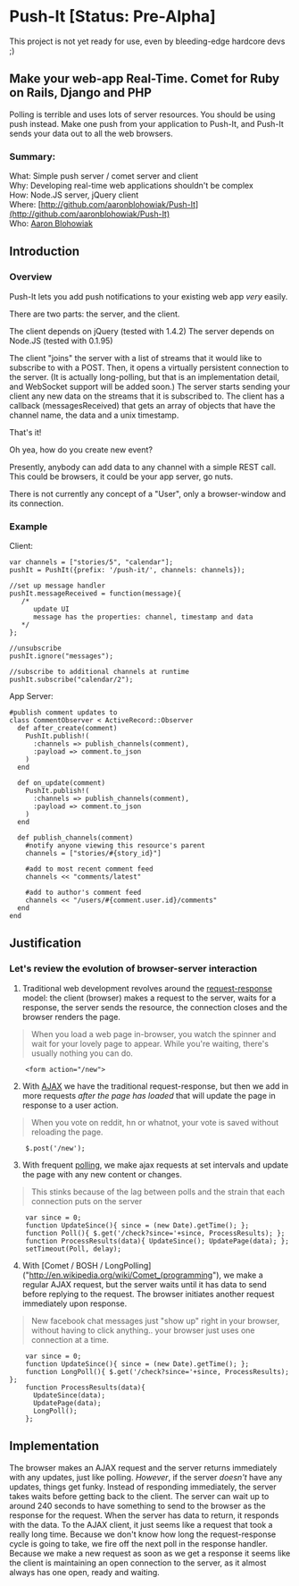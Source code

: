 # Push-It [Status: Pre-Alpha]
This project is not yet ready for use, even by bleeding-edge hardcore devs ;)
## Make your web-app Real-Time.  Comet for Ruby on Rails, Django and PHP
Polling is terrible and uses lots of server resources.  You should be using push instead.  Make one push from your application to Push-It, and Push-It sends your data out to all the web browsers.
### Summary:
What: Simple push server / comet server and client  
Why: Developing real-time web applications shouldn't be complex  
How: Node.JS server, jQuery client  
Where: [http://github.com/aaronblohowiak/Push-It](http://github.com/aaronblohowiak/Push-It)  
Who: [Aaron Blohowiak](mailto:aaron.blohowiak@gmail.com)
  
## Introduction 
### Overview
  Push-It lets you add push notifications to your existing web app *very* easily.
  
  There are two parts: the server, and the client.
  
  The client depends on jQuery (tested with 1.4.2)
  The server depends on Node.JS (tested with 0.1.95)
  
  The client "joins" the server with a list of streams that it would like to subscribe to with a POST.
  Then, it opens a virtually persistent connection to the server. (It is actually long-polling, but that is an implementation detail, and WebSocket support will be added soon.)
  The server starts sending your client any new data on the streams that it is subscribed to.
  The client has a callback (messagesReceived) that gets an array of objects that have the channel name, the data and a unix timestamp.
  
  That's it!
  
  Oh yea, how do you create new event?
  
  Presently, anybody can add data to any channel with a simple REST call.
  This could be browsers, it could be your app server, go nuts.
  
  There is not currently any concept of a "User", only a browser-window and its connection.
  
### Example

Client:
    
    var channels = ["stories/5", "calendar"];
    pushIt = PushIt({prefix: '/push-it/', channels: channels});
    
    //set up message handler
    pushIt.messageReceived = function(message){
       /* 
          update UI 
          message has the properties: channel, timestamp and data
       */
    };
    
    //unsubscribe
    pushIt.ignore("messages");
    
    //subscribe to additional channels at runtime
    pushIt.subscribe("calendar/2");
    
    
App Server:
    
    #publish comment updates to 
    class CommentObserver < ActiveRecord::Observer
      def after_create(comment)
        PushIt.publish!(
          :channels => publish_channels(comment),
          :payload => comment.to_json
        )
      end
      
      def on_update(comment)
        PushIt.publish!(
          :channels => publish_channels(comment),
          :payload => comment.to_json
        )
      end
      
      def publish_channels(comment)
        #notify anyone viewing this resource's parent
        channels = ["stories/#{story_id}"]
      
        #add to most recent comment feed
        channels << "comments/latest"
        
        #add to author's comment feed
        channels << "/users/#{comment.user.id}/comments"
      end
    end

        
## Justification
### Let's review the evolution of browser-server interaction

1. Traditional web development revolves around the [request-response]("http://en.wikipedia.org/wiki/Request-response") model: the client (browser) makes a request to the server, waits for a response, the server sends the resource, the connection closes and the browser renders the page.  
  >When you load a web page in-browser, you watch the spinner and wait for your lovely page to appear.  While you're waiting, there's usually nothing you can do.
  
        <form action="/new">

2. With [AJAX]("http://en.wikipedia.org/wiki/Ajax_(programming)") we have the traditional request-response, but then we add in more requests *after the page has loaded* that will update the page in response to a user action.  
  >When you vote on reddit, hn or whatnot, your vote is saved without reloading the page.


        $.post('/new');
      
3. With frequent [polling]("http://en.wikipedia.org/wiki/Polling_(computer_science)"), we make ajax requests at set intervals and update the page with any new content or changes.  
  >This stinks because of the lag between polls and the strain that each connection puts on the server
  

        var since = 0; 
        function UpdateSince(){ since = (new Date).getTime(); };
        function Poll(){ $.get('/check?since='+since, ProcessResults); };
        function ProcessResults(data){ UpdateSince(); UpdatePage(data); };
        setTimeout(Poll, delay);
  
4. With [Comet / BOSH / LongPolling]("http://en.wikipedia.org/wiki/Comet_(programming"), we make a regular AJAX request, but the server waits until it has data to send before replying to the request.  The browser initiates another request immediately upon response.  
  >New facebook chat messages just "show up" right in your browser, without having to click anything.. your browser just uses one connection at a time.
  

        var since = 0; 
        function UpdateSince(){ since = (new Date).getTime(); };
        function LongPoll(){ $.get('/check?since='+since, ProcessResults); };
        function ProcessResults(data){ 
          UpdateSince(data); 
          UpdatePage(data); 
          LongPoll();
        };

## Implementation

The browser makes an AJAX request and the server returns immediately with any updates, just like polling.  *However*, if the server _doesn't_ have any updates, things get funky.  Instead of responding immediately, the server takes waits before getting back to the client.  The server can wait up to around 240 seconds to have something to send to the browser as the response for the request.  When the server has data to return, it responds with the data.  To the AJAX client, it just seems like a request that took a really long time. Because we don't know how long the request-response cycle is going to take, we fire off the next poll in the response handler.  Because we make a new request as soon as we get a response it seems like the client is maintaining an open connection to the server, as it almost always has one open, ready and waiting.